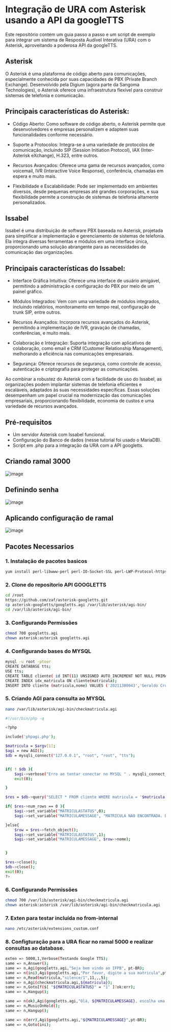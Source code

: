 # Integração de URA com Asterisk usando a API da googleTTS

Este repositório contém um guia passo a passo e um script de exemplo para integrar um sistema de Resposta Audível Interativa (URA) com o Asterisk, aproveitando a poderosa API da googleTTS.

## Asterisk

O Asterisk é uma plataforma de código aberto para comunicações, especialmente conhecida por suas capacidades de PBX (Private Branch Exchange). Desenvolvido pela Digium (agora parte da Sangoma Technologies), o Asterisk oferece uma infraestrutura flexível para construir sistemas de telefonia e comunicação.

## Principais características do Asterisk:

- Código Aberto: Como software de código aberto, o Asterisk permite que desenvolvedores e empresas personalizem e adaptem suas funcionalidades conforme necessário.

- Suporte a Protocolos: Integra-se a uma variedade de protocolos de comunicação, incluindo SIP (Session Initiation Protocol), IAX (Inter-Asterisk eXchange), H.323, entre outros.

- Recursos Avançados: Oferece uma gama de recursos avançados, como voicemail, IVR (Interactive Voice Response), conferência, chamadas em espera e muito mais.

- Flexibilidade e Escalabilidade: Pode ser implementado em ambientes diversos, desde pequenas empresas até grandes corporações, e sua flexibilidade permite a construção de sistemas de telefonia altamente personalizados.


## Issabel

Issabel é uma distribuição de software PBX baseada no Asterisk, projetada para simplificar a implementação e gerenciamento de sistemas de telefonia. Ela integra diversas ferramentas e módulos em uma interface única, proporcionando uma solução abrangente para as necessidades de comunicação das organizações.

## Principais características do Issabel:

- Interface Gráfica Intuitiva: Oferece uma interface de usuário amigável, permitindo a administração e configuração do PBX por meio de um painel gráfico.

- Módulos Integrados: Vem com uma variedade de módulos integrados, incluindo relatórios, monitoramento em tempo real, configuração de trunk SIP, entre outros.

- Recursos Avançados: Incorpora recursos avançados do Asterisk, permitindo a implementação de IVR, gravação de chamadas, conferências, e muito mais.

- Colaboração e Integração: Suporta integração com aplicativos de colaboração, como email e CRM (Customer Relationship Management), melhorando a eficiência nas comunicações empresariais.

- Segurança: Oferece recursos de segurança, como controle de acesso, autenticação e criptografia para proteger as comunicações.


Ao combinar a robustez do Asterisk com a facilidade de uso do Issabel, as organizações podem implantar sistemas de telefonia eficientes e escaláveis, adaptados às suas necessidades específicas. Essas soluções desempenham um papel crucial na modernização das comunicações empresariais, proporcionando flexibilidade, economia de custos e uma variedade de recursos avançados.

## Pré-requisitos

- Um servidor Asterisk com Issabel funcional.
- Configuração do Banco de dados (nesse tutorial foi usado o MariaDB).
- Script em .php para a integração da URA com a API googletts.


## Criando ramal 3000

![image](https://github.com/bigsmoke00/asterix_and_ura/assets/91279736/e06afd04-7e9e-43d3-b19f-700567390fe6)


## Definindo senha

![image](https://github.com/bigsmoke00/asterix_and_ura/assets/91279736/64a52a5c-8313-403a-b45f-0ae468150b8a)

## Aplicando configuração de ramal

![image](https://github.com/bigsmoke00/asterix_and_ura/assets/91279736/7a92f38a-e048-4072-84a4-97b96aba7a76)

## Pacotes Necessarios 

### 1. Instalação de pacotes basicos

```bash
yum install perl-libwww-perl perl-IO-Socket-SSL perl-LWP-Protocol-https mpg123 git nano -y
```
### 2. Clone do repositorio API GOOGLETTS

```bash
cd /root
https://github.com/zaf/asterisk-googletts.git
cp asterisk-googletts/googletts.agi /var/lib/asterisk/agi-bin/
cd /var/lib/asterisk/agi-bin/
```

### 3. Configurando Permissões

```bash
chmod 700 googletts.agi
chown asterisk:asterisk googletts.agi
```

### 4. Configurando bases do MYSQL

```bash
mysql -u root -ptoor
CREATE DATABASE tts;
USE tts;
CREATE TABLE cliente( id INT(11) UNSIGNED AUTO_INCREMENT NOT NULL PRIMARY KEY, matricula VARCHAR(11) NOT NULL, nome VARCHAR(100) NOT NULL);
CREATE INDEX idx_matricula ON cliente(matricula);
INSERT INTO cliente (matricula,nome) VALUES ('20211380043','Geraldo Cruz'),('1','ifpb');
```

### 5. Criando AGI para consulta ao MYSQL

```bash
nano /var/lib/asterisk/agi-bin/checkmatricula.agi
```

```bash
#!/usr/bin/php -q

<?php

include('phpagi.php');

$matricula = $argv[1];
$agi = new AGI();
$db = mysqli_connect("127.0.0.1", "root", "root", "tts");


if( ! $db ){
    $agi->verbose("Erro ao tentar conectar no MYSQL " . mysqli_connect_error());
    exit(0);

}

$res = $db->query("SELECT * FROM cliente WHERE matricula = '$matricula';");

if( $res->num_rows == 0 ){
    $agi->set_variable("MATRICULASTATUS",0);
    $agi->set_variable("MATRICULAMESSAGE", "MATRICULA NAO ENCONTRADA. DIGITE NOVAMENTE");

}else{
    $row = $res->fetch_object();
    $agi->set_variable("MATRICULASTATUS",1);
    $agi->set_variable("MATRICULAMESSAGE", $row->nome);


}

$res->close();
$db->close();
exit(0);
?>
```

### 6. Configurando Permissões
```bash
chmod 700 /var/lib/asterisk/agi-bin/checkmatricula.agi
chown asterisk:asterisk /var/lib/asterisk/agi-bin/checkmatricula.agi
```

### 7. Exten para testar incluída no from-internal

```bash
nano /etc/asterisk/extensions_custom.conf
```

### 8. Configturação para a URA ficar no ramal 5000 e realizar consultas ao database.

```bash
exten => 5000,1,Verbose(Testando Google TTS);
same => n,Answer();
same => n,Agi(googletts.agi,"Seja bem vindo ao IFPB", pt-BR);
same => n(ini),Agi(googletts.agi,"Por favor, digite a sua matricula",pt-BR);
same => n,Read(matricula,"silence/1",11,,,5);
same => n,Agi(checkmatricula.agi,${matricula});
same => n,GotoIf($[ "${MATRICULASTATUS}" = "1" ]?ok:err);
same => n,Hangup();

same => n(ok),Agi(googletts.agi,"Olá, ${MATRICULAMESSAGE}, escolha uma das opções a seguir.",pt-BR);
same => n,MusicOnHold();
same => n,Hangup();

same => n(err),Agi(googletts.agi,"${MATRICULAMESSAGE}",pt-BR);
same => n,Goto(ini);
```

